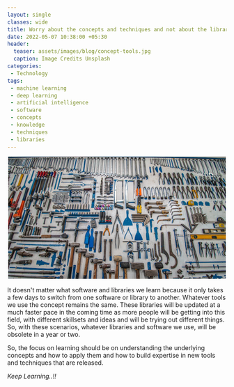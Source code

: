 ```yaml
---  
layout: single  
classes: wide  
title: Worry about the concepts and techniques and not about the libraries or software used? 
date: 2022-05-07 10:38:00 +05:30  
header:  
  teaser: assets/images/blog/concept-tools.jpg  
  caption: Image Credits Unsplash  
categories:  
 - Technology  
tags:  
 - machine learning  
 - deep learning   
 - artificial intelligence 
 - software
 - concepts
 - knowledge
 - techniques
 - libraries
---  
```

<img src="/assets/images/blog/concept-tools.jpg" alt="Difference Between ML and Computer Program" style="width:10%, height:10%; display: block; margin-left: auto; margin-right: auto;"/>  
<br> It doesn't matter what software and libraries we learn because it only takes a few days to switch from one software or library to another. Whatever tools we use the concept remains the same. These libraries will be updated at a much faster pace in the coming time as more people will be getting into this field, with different skillsets and ideas and will be trying out different things. So, with these scenarios, whatever libraries and software we use, will be obsolete in a year or two.

So, the focus on learning should be on understanding the underlying concepts and how to apply them and how to build expertise in new tools and techniques that are released.

*Keep Learning..!!*
